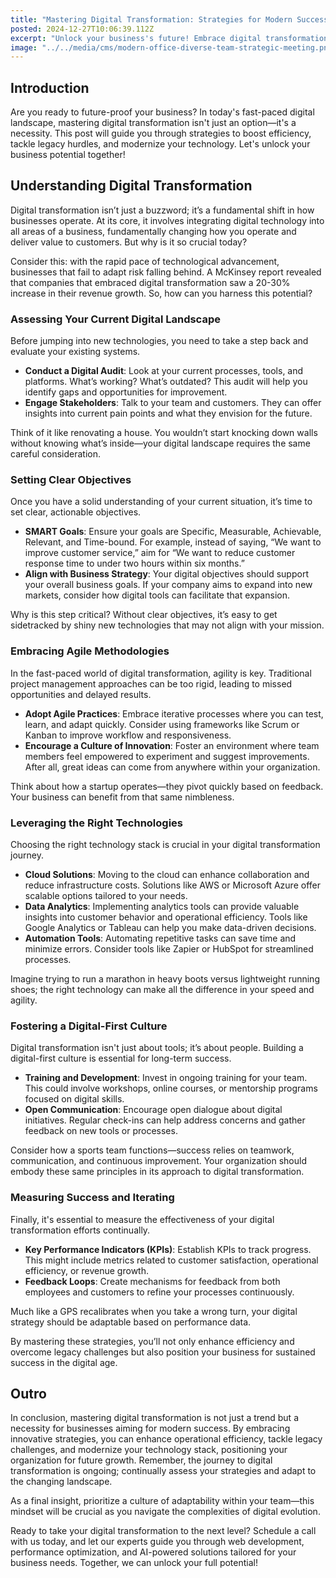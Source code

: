 ```yaml
---
title: "Mastering Digital Transformation: Strategies for Modern Success"
posted: 2024-12-27T10:06:39.112Z
excerpt: "Unlock your business's future! Embrace digital transformation to boost efficiency, overcome legacy challenges, and drive growth. Are you ready to evolve and thrive in the digital age?"
image: "../../media/cms/modern-office-diverse-team-strategic-meeting.png"
---
```


## Introduction

Are you ready to future-proof your business? In today's fast-paced digital landscape, mastering digital transformation isn't just an option—it's a necessity. This post will guide you through strategies to boost efficiency, tackle legacy hurdles, and modernize your technology. Let's unlock your business potential together!

## Understanding Digital Transformation

Digital transformation isn’t just a buzzword; it’s a fundamental shift in how businesses operate. At its core, it involves integrating digital technology into all areas of a business, fundamentally changing how you operate and deliver value to customers. But why is it so crucial today?  

Consider this: with the rapid pace of technological advancement, businesses that fail to adapt risk falling behind. A McKinsey report revealed that companies that embraced digital transformation saw a 20-30% increase in their revenue growth. So, how can you harness this potential?

### Assessing Your Current Digital Landscape

Before jumping into new technologies, you need to take a step back and evaluate your existing systems.  

- **Conduct a Digital Audit**: Look at your current processes, tools, and platforms. What’s working? What’s outdated? This audit will help you identify gaps and opportunities for improvement.  
- **Engage Stakeholders**: Talk to your team and customers. They can offer insights into current pain points and what they envision for the future.  

Think of it like renovating a house. You wouldn’t start knocking down walls without knowing what’s inside—your digital landscape requires the same careful consideration.

### Setting Clear Objectives

Once you have a solid understanding of your current situation, it’s time to set clear, actionable objectives.  

- **SMART Goals**: Ensure your goals are Specific, Measurable, Achievable, Relevant, and Time-bound. For example, instead of saying, “We want to improve customer service,” aim for “We want to reduce customer response time to under two hours within six months.”  
- **Align with Business Strategy**: Your digital objectives should support your overall business goals. If your company aims to expand into new markets, consider how digital tools can facilitate that expansion.

Why is this step critical? Without clear objectives, it’s easy to get sidetracked by shiny new technologies that may not align with your mission.

### Embracing Agile Methodologies

In the fast-paced world of digital transformation, agility is key. Traditional project management approaches can be too rigid, leading to missed opportunities and delayed results.  

- **Adopt Agile Practices**: Embrace iterative processes where you can test, learn, and adapt quickly. Consider using frameworks like Scrum or Kanban to improve workflow and responsiveness.  
- **Encourage a Culture of Innovation**: Foster an environment where team members feel empowered to experiment and suggest improvements. After all, great ideas can come from anywhere within your organization.

Think about how a startup operates—they pivot quickly based on feedback. Your business can benefit from that same nimbleness.

### Leveraging the Right Technologies

Choosing the right technology stack is crucial in your digital transformation journey.  

- **Cloud Solutions**: Moving to the cloud can enhance collaboration and reduce infrastructure costs. Solutions like AWS or Microsoft Azure offer scalable options tailored to your needs.  
- **Data Analytics**: Implementing analytics tools can provide valuable insights into customer behavior and operational efficiency. Tools like Google Analytics or Tableau can help you make data-driven decisions.  
- **Automation Tools**: Automating repetitive tasks can save time and minimize errors. Consider tools like Zapier or HubSpot for streamlined processes.

Imagine trying to run a marathon in heavy boots versus lightweight running shoes; the right technology can make all the difference in your speed and agility.

### Fostering a Digital-First Culture

Digital transformation isn't just about tools; it’s about people. Building a digital-first culture is essential for long-term success.  

- **Training and Development**: Invest in ongoing training for your team. This could involve workshops, online courses, or mentorship programs focused on digital skills.  
- **Open Communication**: Encourage open dialogue about digital initiatives. Regular check-ins can help address concerns and gather feedback on new tools or processes.

Consider how a sports team functions—success relies on teamwork, communication, and continuous improvement. Your organization should embody these same principles in its approach to digital transformation.

### Measuring Success and Iterating

Finally, it's essential to measure the effectiveness of your digital transformation efforts continually.  

- **Key Performance Indicators (KPIs)**: Establish KPIs to track progress. This might include metrics related to customer satisfaction, operational efficiency, or revenue growth.  
- **Feedback Loops**: Create mechanisms for feedback from both employees and customers to refine your processes continuously.

Much like a GPS recalibrates when you take a wrong turn, your digital strategy should be adaptable based on performance data.  

By mastering these strategies, you’ll not only enhance efficiency and overcome legacy challenges but also position your business for sustained success in the digital age.

## Outro

In conclusion, mastering digital transformation is not just a trend but a necessity for businesses aiming for modern success. By embracing innovative strategies, you can enhance operational efficiency, tackle legacy challenges, and modernize your technology stack, positioning your organization for future growth. Remember, the journey to digital transformation is ongoing; continually assess your strategies and adapt to the changing landscape.

As a final insight, prioritize a culture of adaptability within your team—this mindset will be crucial as you navigate the complexities of digital evolution.  

Ready to take your digital transformation to the next level? Schedule a call with us today, and let our experts guide you through web development, performance optimization, and AI-powered solutions tailored for your business needs. Together, we can unlock your full potential!